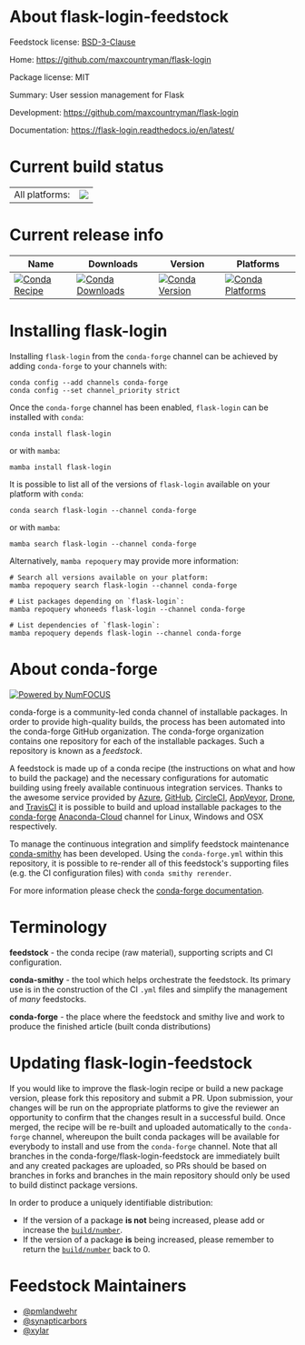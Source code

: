 About flask-login-feedstock
===========================

Feedstock license: [BSD-3-Clause](https://github.com/conda-forge/flask-login-feedstock/blob/main/LICENSE.txt)

Home: https://github.com/maxcountryman/flask-login

Package license: MIT

Summary: User session management for Flask

Development: https://github.com/maxcountryman/flask-login

Documentation: https://flask-login.readthedocs.io/en/latest/

Current build status
====================


<table><tr><td>All platforms:</td>
    <td>
      <a href="https://dev.azure.com/conda-forge/feedstock-builds/_build/latest?definitionId=5900&branchName=main">
        <img src="https://dev.azure.com/conda-forge/feedstock-builds/_apis/build/status/flask-login-feedstock?branchName=main">
      </a>
    </td>
  </tr>
</table>

Current release info
====================

| Name | Downloads | Version | Platforms |
| --- | --- | --- | --- |
| [![Conda Recipe](https://img.shields.io/badge/recipe-flask--login-green.svg)](https://anaconda.org/conda-forge/flask-login) | [![Conda Downloads](https://img.shields.io/conda/dn/conda-forge/flask-login.svg)](https://anaconda.org/conda-forge/flask-login) | [![Conda Version](https://img.shields.io/conda/vn/conda-forge/flask-login.svg)](https://anaconda.org/conda-forge/flask-login) | [![Conda Platforms](https://img.shields.io/conda/pn/conda-forge/flask-login.svg)](https://anaconda.org/conda-forge/flask-login) |

Installing flask-login
======================

Installing `flask-login` from the `conda-forge` channel can be achieved by adding `conda-forge` to your channels with:

```
conda config --add channels conda-forge
conda config --set channel_priority strict
```

Once the `conda-forge` channel has been enabled, `flask-login` can be installed with `conda`:

```
conda install flask-login
```

or with `mamba`:

```
mamba install flask-login
```

It is possible to list all of the versions of `flask-login` available on your platform with `conda`:

```
conda search flask-login --channel conda-forge
```

or with `mamba`:

```
mamba search flask-login --channel conda-forge
```

Alternatively, `mamba repoquery` may provide more information:

```
# Search all versions available on your platform:
mamba repoquery search flask-login --channel conda-forge

# List packages depending on `flask-login`:
mamba repoquery whoneeds flask-login --channel conda-forge

# List dependencies of `flask-login`:
mamba repoquery depends flask-login --channel conda-forge
```


About conda-forge
=================

[![Powered by
NumFOCUS](https://img.shields.io/badge/powered%20by-NumFOCUS-orange.svg?style=flat&colorA=E1523D&colorB=007D8A)](https://numfocus.org)

conda-forge is a community-led conda channel of installable packages.
In order to provide high-quality builds, the process has been automated into the
conda-forge GitHub organization. The conda-forge organization contains one repository
for each of the installable packages. Such a repository is known as a *feedstock*.

A feedstock is made up of a conda recipe (the instructions on what and how to build
the package) and the necessary configurations for automatic building using freely
available continuous integration services. Thanks to the awesome service provided by
[Azure](https://azure.microsoft.com/en-us/services/devops/), [GitHub](https://github.com/),
[CircleCI](https://circleci.com/), [AppVeyor](https://www.appveyor.com/),
[Drone](https://cloud.drone.io/welcome), and [TravisCI](https://travis-ci.com/)
it is possible to build and upload installable packages to the
[conda-forge](https://anaconda.org/conda-forge) [Anaconda-Cloud](https://anaconda.org/)
channel for Linux, Windows and OSX respectively.

To manage the continuous integration and simplify feedstock maintenance
[conda-smithy](https://github.com/conda-forge/conda-smithy) has been developed.
Using the ``conda-forge.yml`` within this repository, it is possible to re-render all of
this feedstock's supporting files (e.g. the CI configuration files) with ``conda smithy rerender``.

For more information please check the [conda-forge documentation](https://conda-forge.org/docs/).

Terminology
===========

**feedstock** - the conda recipe (raw material), supporting scripts and CI configuration.

**conda-smithy** - the tool which helps orchestrate the feedstock.
                   Its primary use is in the construction of the CI ``.yml`` files
                   and simplify the management of *many* feedstocks.

**conda-forge** - the place where the feedstock and smithy live and work to
                  produce the finished article (built conda distributions)


Updating flask-login-feedstock
==============================

If you would like to improve the flask-login recipe or build a new
package version, please fork this repository and submit a PR. Upon submission,
your changes will be run on the appropriate platforms to give the reviewer an
opportunity to confirm that the changes result in a successful build. Once
merged, the recipe will be re-built and uploaded automatically to the
`conda-forge` channel, whereupon the built conda packages will be available for
everybody to install and use from the `conda-forge` channel.
Note that all branches in the conda-forge/flask-login-feedstock are
immediately built and any created packages are uploaded, so PRs should be based
on branches in forks and branches in the main repository should only be used to
build distinct package versions.

In order to produce a uniquely identifiable distribution:
 * If the version of a package **is not** being increased, please add or increase
   the [``build/number``](https://docs.conda.io/projects/conda-build/en/latest/resources/define-metadata.html#build-number-and-string).
 * If the version of a package **is** being increased, please remember to return
   the [``build/number``](https://docs.conda.io/projects/conda-build/en/latest/resources/define-metadata.html#build-number-and-string)
   back to 0.

Feedstock Maintainers
=====================

* [@pmlandwehr](https://github.com/pmlandwehr/)
* [@synapticarbors](https://github.com/synapticarbors/)
* [@xylar](https://github.com/xylar/)

